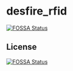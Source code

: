 # desfire_rfid
[![FOSSA Status](https://app.fossa.io/api/projects/git%2Bgithub.com%2Fstep21%2Fdesfire_rfid.svg?type=shield)](https://app.fossa.io/projects/git%2Bgithub.com%2Fstep21%2Fdesfire_rfid?ref=badge_shield)



## License
[![FOSSA Status](https://app.fossa.io/api/projects/git%2Bgithub.com%2Fstep21%2Fdesfire_rfid.svg?type=large)](https://app.fossa.io/projects/git%2Bgithub.com%2Fstep21%2Fdesfire_rfid?ref=badge_large)